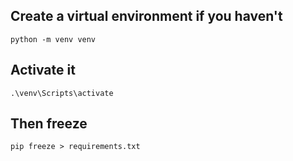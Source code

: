 ## Create a virtual environment if you haven't
```
python -m venv venv
```

## Activate it
```
.\venv\Scripts\activate
```
## Then freeze
```
pip freeze > requirements.txt
```
